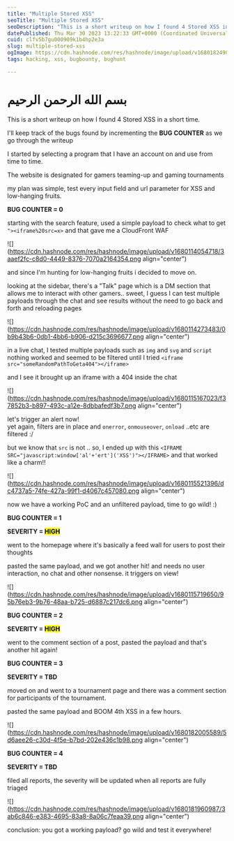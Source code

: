 ```yaml
---
title: "Multiple Stored XSS"
seoTitle: "Multiple Stored XSS"
seoDescription: "This is a short writeup on how I found 4 Stored XSS in a short time."
datePublished: Thu Mar 30 2023 13:22:33 GMT+0000 (Coordinated Universal Time)
cuid: clfv5b7gu000909k1b4hp2e3a
slug: multiple-stored-xss
ogImage: https://cdn.hashnode.com/res/hashnode/image/upload/v1680182490519/dc2feeff-b91b-4fa0-b031-654a2def65b8.jpeg
tags: hacking, xss, bugbounty, bughunt

---
```


# بسم الله الرحمن الرحيم

This is a short writeup on how I found 4 Stored XSS in a short time.

I'll keep track of the bugs found by incrementing the **BUG COUNTER** as we go through the writeup

I started by selecting a program that I have an account on and use from time to time.

The website is designated for gamers teaming-up and gaming tournaments

my plan was simple, test every input field and url parameter for XSS and low-hanging fruits.

**BUG COUNTER = 0**

starting with the search feature, used a simple payload to check what to get `"><iframe%20src=x>` and that gave me a CloudFront WAF

![](https://cdn.hashnode.com/res/hashnode/image/upload/v1680114054718/3aaef2fc-c8d0-4449-8376-7070a2164354.png align="center")

and since I'm hunting for low-hanging fruits i decided to move on.

looking at the sidebar, there's a "Talk" page which is a DM section that allows me to interact with other gamers.. sweet, I guess I can test multiple payloads through the chat and see results without the need to go back and forth and reloading pages

![](https://cdn.hashnode.com/res/hashnode/image/upload/v1680114273483/0b9b43b6-0db1-4bb6-b906-d215c3696677.png align="center")

in a live chat, I tested multiple payloads such as `img` and `svg` and `script` nothing worked and seemed to be filtered until I tried `<iframe src="someRandomPathToGeta404"></iframe>`

and I see it brought up an iframe with a 404 inside the chat

![](https://cdn.hashnode.com/res/hashnode/image/upload/v1680115167023/f37852b3-b897-493c-a12e-8dbbafedf3b7.png align="center")

let's trigger an alert now!  
yet again, filters are in place and `onerror`, `onmouseover`, `onload` ..etc are filtered :/

but we know that `src` is not .. so, I ended up with this `<IFRAME SRC="javascript:window['al'+'ert']('XSS')"></IFRAME>` and that worked like a charm!!

![](https://cdn.hashnode.com/res/hashnode/image/upload/v1680115521396/dc4737a5-74fe-427a-99f1-d4067c457080.png align="center")

now we have a working PoC and an unfiltered payload, time to go wild! :)

**BUG COUNTER = 1**

**SEVERITY = <mark>HIGH</mark>**

went to the homepage where it's basically a feed wall for users to post their thoughts

pasted the same payload, and we got another hit! and needs no user interaction, no chat and other nonsense. it triggers on view!

![](https://cdn.hashnode.com/res/hashnode/image/upload/v1680115719650/95b76eb3-9b76-48aa-b725-d6887c217dc6.png align="center")

**BUG COUNTER = 2**

**SEVERITY = <mark>HIGH</mark>**

went to the comment section of a post, pasted the payload and that's another hit again!

**BUG COUNTER = 3**

**SEVERITY = TBD**

moved on and went to a tournament page and there was a comment section for participants of the tournament.

pasted the same payload and BOOM 4th XSS in a few hours.

![](https://cdn.hashnode.com/res/hashnode/image/upload/v1680182005589/5d6aee26-c30d-4f5e-b7bd-202e436c1b98.png align="center")

**BUG COUNTER = 4**

**SEVERITY = TBD**

filed all reports, the severity will be updated when all reports are fully triaged

![](https://cdn.hashnode.com/res/hashnode/image/upload/v1680181960987/3ab6c846-e383-4695-83a8-8a06c7feaa39.png align="center")

conclusion: you got a working payload? go wild and test it everywhere!